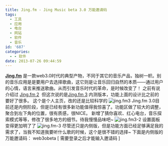 ```yaml
---
title: Jing.fm - Jing Music beta 3.0 万能邀请码
tags:
  - 工具
  - 应用
  - 电台
  - 网站
  - 软件
  - 音乐
id: '687'
categories:
  - - 软件
date: 2013-07-26 09:44:59
---
```


[**Jing.fm**](http://jing.fm) 是一款web3.0时代的典型产物，不同于其它的音乐产品，独树一帜。别的音乐应用是是要用户去选择歌曲，这它则是让音乐回归自然的本质——通过用户的心情，语言来推送歌曲。从而引发音乐时代的革命，是时候改变了！ 之前有说介绍过 [Jing.fm 2](http://vsnote.test/jing-fm.html "Jing.fm 一句话，一种心情，都可以是一首歌 – 适合阅读的音乐")  但这次说的是[Jing.fm 3](http://vsnote.test/jing-music-3-beta.html "Jing.fm – Jing Music beta 3.0 万能邀请码") 内测版本，功能上面的设计比之前的要好了很多。 这个是个人主页，改的还是比较科学的 ![jing.fm3](http://vsnote.test/wp-content/uploads/2013/07/jing.png) Jing.fm 3.0目前还是内侧阶段，但是已经有很多新功能值得我惊喜了。功能区做了较大的调整，聚合到左下角的位置，很有质感，很NICE。 新增了猜你喜欢、红心电台，音乐探索模式等等，修改了很多地方的细节。待我慢慢品味吧~ ![jing.fm3-2](http://vsnote.test/wp-content/uploads/2013/07/jing-1.png) 设置面板变得更加明了了 ![jing.fm-3](http://vsnote.test/wp-content/uploads/2013/07/jing-2.png) 尽管还只是内侧版，但是功能方面已经足够满足我的需求了，当我不知道我要听什么歌的时候，这个是很不错的选择~ 下面是内侧版的万能邀请码： web3obeta \[ 需要登录之后才能输入邀请码 \]
